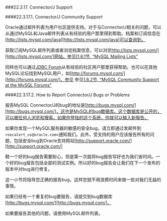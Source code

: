 ###22.3.17. Connector/J Support

####22.3.17.1. Connector/J Community Support

Oracle通过邮件列表为用户社区提供支持。对于与Connector/J相关的问题，可以从通过MySQL和Java邮件列表从有经验的用户那里得到帮助。档案和订阅信息在[http://lists.mysql.com/java][http://lists.mysql.com/java]可以查询到。

获取订阅MySQL邮件列表或者浏览档案信息，可以浏览[http://lists.mysql.com/][http://lists.mysql.com/]网站。参见[1.6.1节, “MySQL Mailing Lists”][1-6-1]

同样也可以通过[JDBC Forum][jdbc-forum]从有经验的社区用户那里获得帮助。也可以在其他MySQL论坛找到MySQL用户，如[http://forums.mysql.com/][http://forums.mysql.com/]。参见
参见[1.6.2节, “MySQL Community Support at the MySQL Forums”][1-6-2]

####22.3.17.2. How to Report Connector/J Bugs or Problems

报告MySQL Connector/J的bug的地址是[http://bugs.mysql.com/][http://bugs.mysql.com/]，这也是MySQL的bug数据库。这个数据库是公开的，可以被任何人浏览和搜索。如果你登陆的这个系统，你就可以输入新报告。

如果你发现一个MySQL服务器的敏感的安全bug，请立即通过发邮件到`<secalert_us@oracle.com>`通知我们。此外，受支持的用户应该报告所有的问题，包括安全bug到Oracle支持网站[http://support.oracle.com/][http://support.oracle.com/]

鞋一个好的bug报告需要耐心，但是第一次就将bug报告写好也为我们省时间。一个好的bug报告包括全部的测试实例。所以好的bug报告会让我们在下一个发布的版本中对bug进行修复。

这一小节将指导您正确的报告bug，这样您就不用浪费时间来做一些对我们无益的事情。

如果已经有一个重复的bug要报告，请提交到bug数据库[http://bugs.mysql.com/][http://bugs.mysql.com/]。

如果要报告其他的问题，请使用MySQL邮件列表。


[http://lists.mysql.com/java]:http://lists.mysql.com/java
[http://lists.mysql.com/]:http://lists.mysql.com/
[jdbc-forum]:http://forums.mysql.com/list.php?39
[1-6-1]:../Chapter_01/01.06.01_MySQL_Mailing_Lists.md
[http://forums.mysql.com/]:[http://forums.mysql.com/]
[1-6-2]:../Chapter_01/01.06.02_MySQL_Community_Support_at_the_MySQL_Forums.md
[http://bugs.mysql.com/]: http://bugs.mysql.com/
[http://support.oracle.com/]:http://support.oracle.com/
